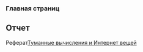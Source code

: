 ### Главная страниц
## Отчет
Реферат[Туманные вычисления и Интернет вещей](https://ru.wikipedia.org/wiki/Безопасность_туманных_вычисленийhttps://github.com/ISGolovanov/web.github.io/raw/main/Голованов%20ИТ%20рефер.%20(1).docx)



